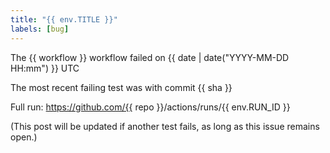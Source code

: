 ```yaml
---
title: "{{ env.TITLE }}"
labels: [bug]
---
```

The {{ workflow }} workflow failed on {{ date | date("YYYY-MM-DD HH:mm") }} UTC

The most recent failing test was with commit {{ sha }}

Full run: https://github.com/{{ repo }}/actions/runs/{{ env.RUN_ID }}

(This post will be updated if another test fails, as long as this issue remains open.)